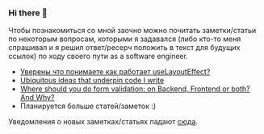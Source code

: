 ### Hi there 👋

Чтобы познакомиться со мной заочно можно почитать заметки/статьи по некоторым вопросам, которыми я задавался (либо кто-то меня спрашивал и я решил ответ/ресерч положить в текст для будущих ссылок) по ходу своего пути as a software engineer.

- [Уверены что понимаете как работает useLayoutEffect?](https://gist.github.com/kinda-neat/1d65872a5d2c2bf257bbc61c113039a7)
- [Ubiquitous ideas that underpin code I write](https://gist.github.com/kinda-neat/9f2d2fcec5757a5e6fa2bc5f0c337471)
- [Where should you do form validation: on Backend, Frontend or both? And Why?](https://gist.github.com/kinda-neat/f821fe5d93d925f04f4b4cca032f057d)
- Планируется больше статей/заметок :)

Уведомления о новых заметках/статьях падают [сюда](https://t.me/kinda_neat_sharing).
